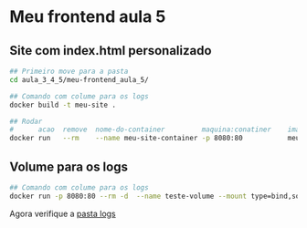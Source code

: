 # Meu frontend aula 5

## Site com index.html personalizado

```BASH
## Primeiro move para a pasta 
cd aula_3_4_5/meu-frontend_aula_5/

## Comando com colume para os logs
docker build -t meu-site .

## Rodar
#      acao  remove  nome-do-container         maquina:conatiner    imagem
docker run   --rm    --name meu-site-container -p 8080:80           meu-site
```


## Volume para os logs

```BASH
## Comando com colume para os logs
docker run -p 8080:80 --rm -d  --name teste-volume --mount type=bind,source=/workspaces/conteinerizacao-ada-mar-2024/aula_3_4_5_6/meu-frontend_aula_5/logs,target=/var/log/nginx/ nginx:latest
```

Agora verifique a [pasta logs](./logs/)
